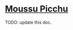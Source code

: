 # [Moussu Picchu](https://www.mousehuntgame.com/preferences.php?tab=mousehunt-improved-settings#mousehunt-improved-settings-location-hud)

TODO: update this doc.
